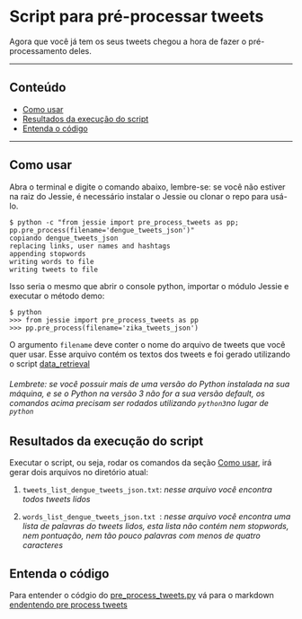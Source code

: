 # Script para pré-processar tweets

Agora que você já tem os seus tweets chegou a hora de fazer o pré-processamento deles.

---
## Conteúdo
- [Como usar](#como-usar)
- [Resultados da execução do script](#resultados-da-execução-do-script)
- [Entenda o código](#entenda-o-código)


---

## Como usar
Abra o terminal e digite o comando abaixo, lembre-se: se você não estiver na raiz do Jessie, é necessário
instalar o Jessie ou clonar o repo para usá-lo.

```
$ python -c "from jessie import pre_process_tweets as pp; pp.pre_process(filename='dengue_tweets_json')"
copiando dengue_tweets_json
replacing links, user names and hashtags
appending stopwords
writing words to file
writing tweets to file
```

Isso seria o mesmo que abrir o console python, importar o módulo Jessie e executar
o método demo:

```
$ python
>>> from jessie import pre_process_tweets as pp
>>> pp.pre_process(filename='zika_tweets_json')
```

O argumento `filename` deve conter o nome do arquivo de tweets que você quer usar. Esse arquivo contém os textos dos tweets e foi gerado utilizando o script [data_retrieval](jessie/data_retrieval.py)


###### *Lembrete: se você possuir mais de uma versão do Python instalada na sua máquina, e se o Python na versão 3 não for a sua versão default, os comandos acima precisam ser rodados utilizando `python3`no lugar de `python`*

## Resultados da execução do script
Executar o script, ou seja, rodar os comandos da seção [Como usar](#como-usar), irá gerar dois arquivos no diretório atual:

1) `tweets_list_dengue_tweets_json.txt`: *nesse arquivo você encontra todos tweets lidos*

2) `words_list_dengue_tweets_json.txt `: *nesse arquivo você encontra uma lista de palavras do tweets lidos, esta lista não contém nem stopwords, nem pontuação, nem tão pouco palavras com menos de quatro caracteres*

## Entenda o código

Para entender o códgio do [pre_process_tweets.py](jessie/pre_process_tweets.py) vá para
o markdown [endentendo pre process tweets](entendendo/endentendo_pre_process_tweets.md)

